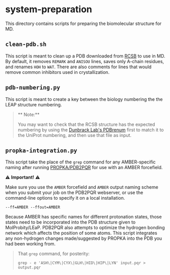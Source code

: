 # system-preparation
This directory contains scripts for preparing the biomolecular structure for MD.

## `clean-pdb.sh`
This script is meant to clean up a PDB downloaded from
[RCSB](https://www.rcsb.org/) to use in MD.
By default, it removes `REMARK` and `ANISOU` lines, saves only A-chain residues,
and renames `HOH` to `WAT`.
There are also comments for lines that would remove common inhibitors used in
crystallization.

## `pdb-numbering.py`
This script is meant to create a key between the biology numbering the the
LEAP structure numbering.

> ** Note:**
>
> You may want to check that the RCSB structure has the expected numbering by
> using the [Dunbrack Lab's PDBrenum](http://dunbrack.fccc.edu/PDBrenum/)
> first to match it to the UniProt numbering, and then use that file as input.

## `propka-integration.py`
This script take the place of the `grep` command for any AMBER-specific naming
after running [PROPKA/PDB2PQR](https://server.poissonboltzmann.org/pdb2pqr) for
use with an AMBER forcefield.

:warning: **Important!** :warning:

Make sure you use the `AMBER` forcefield and `AMBER` output naming scheme when
you submit your job on the PDB2PQR webserver, or use the command-line options
to specify it on a local installation.
```
--ff=AMBER --ffout=AMBER
```

Because AMBER has specific names for different protonation states, those states
need to be incorporated into the PDB structure given to MolProbity/LEaP.
PDB2PQR also attempts to optimize the hydrogen bonding network which affects
the position of some atoms.
This script integrates any non-hydrogen changes made/suggested by PROPKA into
the PDB you had been working from.

> That `grep` command, for posterity:
> ```
> grep - e 'ASH\|CYM\|CYX\|GLH\|HID\|HIP\|LYN' input.pqr > output.pqr
> ```
